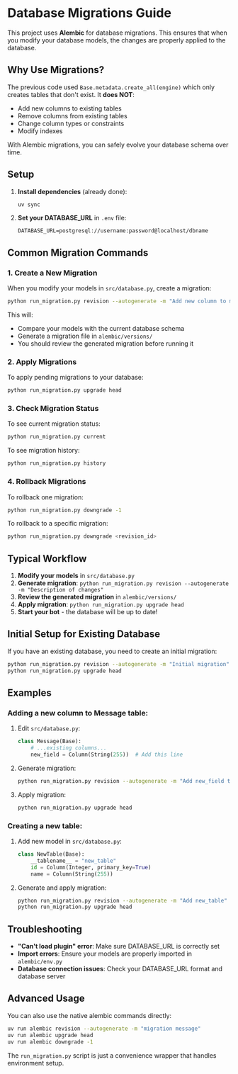 # Database Migrations Guide

This project uses **Alembic** for database migrations. This ensures that when you modify your database models, the changes are properly applied to the database.

## Why Use Migrations?

The previous code used `Base.metadata.create_all(engine)` which only creates tables that don't exist. It **does NOT**:
- Add new columns to existing tables
- Remove columns from existing tables  
- Change column types or constraints
- Modify indexes

With Alembic migrations, you can safely evolve your database schema over time.

## Setup

1. **Install dependencies** (already done):
   ```bash
   uv sync
   ```

2. **Set your DATABASE_URL** in `.env` file:
   ```
   DATABASE_URL=postgresql://username:password@localhost/dbname
   ```

## Common Migration Commands

### 1. Create a New Migration
When you modify your models in `src/database.py`, create a migration:

```bash
python run_migration.py revision --autogenerate -m "Add new column to messages table"
```

This will:
- Compare your models with the current database schema
- Generate a migration file in `alembic/versions/`
- You should review the generated migration before running it

### 2. Apply Migrations
To apply pending migrations to your database:

```bash
python run_migration.py upgrade head
```

### 3. Check Migration Status
To see current migration status:

```bash
python run_migration.py current
```

To see migration history:

```bash
python run_migration.py history
```

### 4. Rollback Migrations
To rollback one migration:

```bash
python run_migration.py downgrade -1
```

To rollback to a specific migration:

```bash
python run_migration.py downgrade <revision_id>
```

## Typical Workflow

1. **Modify your models** in `src/database.py`
2. **Generate migration**: `python run_migration.py revision --autogenerate -m "Description of changes"`
3. **Review the generated migration** in `alembic/versions/`
4. **Apply migration**: `python run_migration.py upgrade head`
5. **Start your bot** - the database will be up to date!

## Initial Setup for Existing Database

If you have an existing database, you need to create an initial migration:

```bash
python run_migration.py revision --autogenerate -m "Initial migration"
python run_migration.py upgrade head
```

## Examples

### Adding a new column to Message table:

1. Edit `src/database.py`:
   ```python
   class Message(Base):
       # ...existing columns...
       new_field = Column(String(255))  # Add this line
   ```

2. Generate migration:
   ```bash
   python run_migration.py revision --autogenerate -m "Add new_field to messages"
   ```

3. Apply migration:
   ```bash
   python run_migration.py upgrade head
   ```

### Creating a new table:

1. Add new model in `src/database.py`:
   ```python
   class NewTable(Base):
       __tablename__ = "new_table"
       id = Column(Integer, primary_key=True)
       name = Column(String(255))
   ```

2. Generate and apply migration:
   ```bash
   python run_migration.py revision --autogenerate -m "Add new_table"
   python run_migration.py upgrade head
   ```

## Troubleshooting

- **"Can't load plugin" error**: Make sure DATABASE_URL is correctly set
- **Import errors**: Ensure your models are properly imported in `alembic/env.py`
- **Database connection issues**: Check your DATABASE_URL format and database server

## Advanced Usage

You can also use the native alembic commands directly:

```bash
uv run alembic revision --autogenerate -m "migration message"
uv run alembic upgrade head
uv run alembic downgrade -1
```

The `run_migration.py` script is just a convenience wrapper that handles environment setup.
